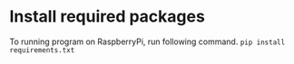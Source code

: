 # Install required packages

To running program on RaspberryPi, run following command.
`pip install requirements.txt`

